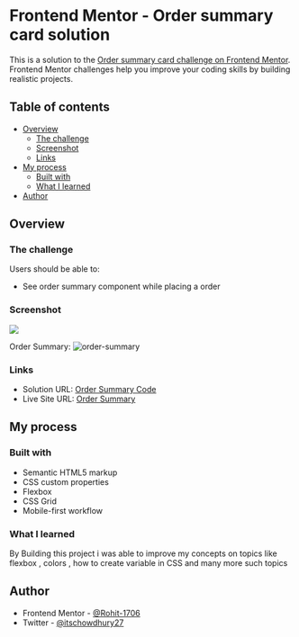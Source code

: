 # Frontend Mentor - Order summary card solution

This is a solution to the [Order summary card challenge on Frontend Mentor](https://www.frontendmentor.io/challenges/order-summary-component-QlPmajDUj). Frontend Mentor challenges help you improve your coding skills by building realistic projects. 

## Table of contents

- [Overview](#overview)
  - [The challenge](#the-challenge)
  - [Screenshot](#screenshot)
  - [Links](#links)
- [My process](#my-process)
  - [Built with](#built-with)
  - [What I learned](#what-i-learned)
- [Author](#author)

## Overview

### The challenge

Users should be able to:

- See order summary component while placing a order

### Screenshot

![](./screenshot.jpg)

Order Summary: ![order-summary](https://user-images.githubusercontent.com/84618233/224736949-5b92c45a-2722-4d2b-9613-cf81d1848eca.png)


### Links

- Solution URL: [Order Summary Code](https://github.com/Rohit-1706/order-summary-component)
- Live Site URL: [Order Summary](https://rohit-1706.github.io/order-summary-component/)

## My process

### Built with

- Semantic HTML5 markup
- CSS custom properties
- Flexbox
- CSS Grid
- Mobile-first workflow

### What I learned
By Building this project i was able to improve my concepts on topics like flexbox , colors , how to create variable in CSS
and many more such topics


## Author


- Frontend Mentor - [@Rohit-1706](https://www.frontendmentor.io/profile/Rohit-1706)
- Twitter - [@itschowdhury27](https://www.twitter.com/itschowdhury27)
